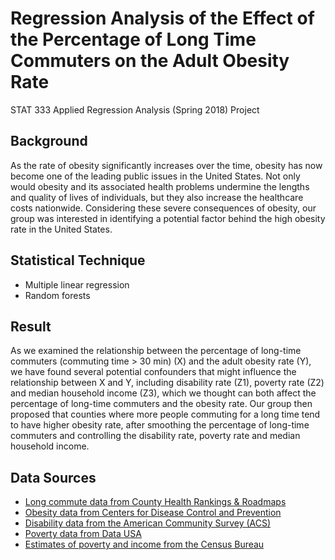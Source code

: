 # Regression Analysis of the Effect of the Percentage of Long Time Commuters on the Adult Obesity Rate
STAT 333 Applied Regression Analysis (Spring 2018) Project

## Background
As the rate of obesity significantly increases over the time, obesity has now become one of the leading public issues in the United States. Not only would obesity and its associated health problems undermine the lengths and quality of lives of individuals, but they also increase the healthcare costs nationwide. Considering these severe consequences of obesity, our group was interested in identifying a potential factor behind the high obesity rate in the United States.

## Statistical Technique
+ Multiple linear regression
+ Random forests

## Result
As we examined the relationship between the percentage of long-time commuters (commuting time > 30 min) (X) and the adult obesity rate (Y), we have found several potential confounders that might influence the relationship between X and Y, including disability rate (Z1), poverty rate (Z2) and median household income (Z3), which we thought can both affect the percentage of long-time commuters and the obesity rate. Our group then proposed that counties where more people commuting for a long time tend to have higher obesity rate, after smoothing the percentage of long-time commuters and controlling the disability rate, poverty rate and median household income.


## Data Sources
+ [Long commute data from County Health Rankings & Roadmaps](https://www.countyhealthrankings.org/app/wisconsin/2017/measure/factors/137/description)
+ [Obesity data from Centers for Disease Control and Prevention](https://www.cdc.gov/diabetes/data/index.html)
+ [Disability data from the American Community Survey (ACS)](http://rtc.ruralinstitute.umt.edu/geography/)
+ [Poverty data from Data USA](https://datausa.io/profile/geo/united-states#economy)
+ [Estimates of poverty and income from the Census Bureau](https://www.census.gov/data/datasets/2013/demo/saipe/2013-state-and-county.html)
